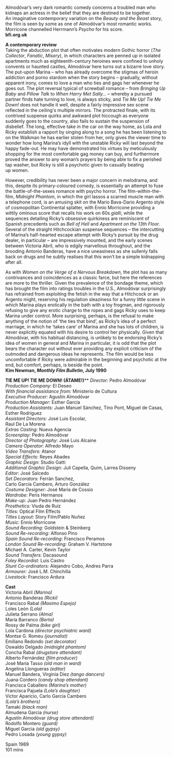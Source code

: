 
Almodóvar’s very dark romantic comedy concerns a troubled man who kidnaps an actress in the belief that they are destined to be together.  
An imaginative contemporary variation on the _Beauty and the Beast_ story, the film is seen by some as one of Almodóvar’s most romantic works. Morricone channelled Herrmann’s _Psycho_ for his score.<br>
**bfi.org.uk**

**A contemporary review**<br>
Taking the abduction plot that often motivates modern Gothic horror  (_The Collector_, _Fanatic_, _Misery_), in which characters are penned up in isolated apartments much as eighteenth-century heroines were confined to unholy convents or haunted castles, Almodóvar here turns out a bizarre love story. The put-upon Marina – who has already overcome the stigmas of heroin addiction and porno stardom when the story begins – gradually, without apparent irony, comes to love a man who ties and gags her whenever he goes out. The plot reversal typical of screwball romance – from _Bringing Up Baby_ and _Pillow_ _Talk_ to _When Harry Met Sally…_ – whereby a pursued partner finds hate turning to love, is always sticky, and _Tie Me Up! Tie Me Down!_ does not handle it well, despite a fairly impressive sex scene reflected in the ceiling's multiple mirrors. The protracted finale, with its contrived suspense quirks and awkward plot hiccough as everyone suddenly goes to the country, also fails to sustain the suspension of disbelief. The long, effective take in the car on the way home, as Lola and Ricky establish a rapport by singing along to a song he has been listening to on the Walkman he has earlier stolen from her, only gives the viewer time to wonder how long Marina’s idyll with the unstable Ricky will last beyond the happy fade-out. He may have demonstrated his virtues by meticulously shopping for the most comfortable gag money can buy, and furthermore proved the answer to any woman’s prayers by being able to fix a perished tap washer, but Ricky is still a psychotic given to casually beating  
up women.

However, credibility has never been a major concern in melodrama, and this, despite its primary-coloured comedy, is essentially an attempt to fuse the battle-of-the-sexes romance with psycho horror. The film-within-the-film, _Midnight Phantom_, in which the girl lassos a scarred muscle man with a telephone cord, is an amusing skit on the Mario Bava-Dario Argento style of cosmopolitan Continental splatter, with Ennio Morricone providing a wittily ominous score that recalls his work on 60s _gialli_, while the sequences detailing Ricky’s obsessive quirkiness are reminiscent of Spanish precedents such as _Bell of Hell_ and _Apartment on the 13th Floor_. Several of the straight Hitchcockian suspense sequences – the intercutting of Marina’s half-hearted escape attempt with Ricky’s pursuit by the drug dealer, in particular – are impressively mounted, and the early scenes between Victoria Abril, who is edgily marvellous throughout, and the brooding Antonio Banderas, have a nice uneasiness as she sullenly falls back on drugs and he subtly realises that this won’t be a simple kidnapping after all.

As with _Women on the Verge of a Nervous Breakdown_, the plot has as many contrivances and coincidences as a classic farce, but here the references are more to the thriller. Given the prevalence of the bondage theme, which has brought the film into ratings troubles in the U.S., Almodóvar surprisingly has refrained from exploiting the fetish in the way that a Hitchcock or an Argento might, reserving his regulation sleaziness for a funny little scene in which Marina plays erotically in the bath with a toy frogman, and rigorously refusing to give any erotic charge to the ropes and gags Ricky uses to keep Marina under control. More surprising, perhaps, is the refusal to make anything of the notion of ‘the ties that bind’, as Ricky’s idea of a perfect marriage, in which he ‘takes care’ of Marina and she has lots of children, is never explicitly equated with his desire to control her physically. Given that Almodóvar, with his habitual distancing, is unlikely to be endorsing Ricky’s idea of women in general and Marina in particular, it is odd that the plot bears the character out without ever providing any explicit criticism of the outmoded and dangerous ideas he represents. The film would be less uncomfortable if Ricky were admirable in the beginning and psychotic at the end, but comfort, perhaps, is beside the point.<br>
**Kim Newman, _Monthly Film Bulletin_, July 1990**<br>


**TIE ME UP! TIE ME DOWN! (ÁTAME!)****
_Director:_ Pedro Almodóvar  
_Production Company:_ El Deseo  
_With financial assistance from:_ Ministerio de Cultura  
_Executive Producer:_ Agustín Almodóvar  
_Production Manager:_ Esther García  
_Production Assistants:_ Juan Manuel Sánchez, Tino Pont, Miguel de Casas, Esther Rodríguez  
_Assistant Directors:_ José Luis Escolar,  
Raul De La Morena  
_Extras Casting:_ Nueva Agencia  
_Screenplay:_ Pedro Almodóvar  
_Director of Photography:_ José Luis Alcaine  
_Camera Operator:_ Alfredo Mayo  
_Video Transfers:_ Atanor  
_Special Effects:_ Reyes Abades  
_Graphic Design:_ Studio Gatti  
_Additional Graphic Design:_ Juli Capella, Quim, Larrea Disseny  
_Editor:_ José Salcedo  
_Set Decorators:_ Ferrán Sanchez,  
Carlo García Cambero, Arturo González  
_Costume Designer:_ José María de Cossío  
_Wardrobe:_ Peris Hermanos  
_Make-up:_ Juan Pedro Hernández  
_Prosthetics:_ Viuda de Ruiz  
_Titles:_ Optical Film Effects  
_Titles Layout:_ Story Film/Pablo Nuñez  
_Music:_ Ennio Morricone  
_Sound Recording:_ Goldstein & Steinberg  
_Sound Re-recording:_ Alfonso Pino  
_Spain Sound Re-recording:_ Francisco Peramos  
_London Sound Re-recording:_ Graham V. Hartstone  
Michael A. Carter, Kevin Taylor  
_Sound Transfers:_ Dacasound  
_Foley Recordist:_ Luis Castro  
_Stunt Co-ordinators:_ Alejandro Cobo, Andres Parra  
_Armourer:_ José L.M. Chinchilla  
_Livestock:_ Francisco Ardura  

**Cast**<br>
Victoria Abril _(Marina)_  
Antonio Banderas _(Ricki)_  
Francisco Rabal _(Maximo Espejo)_  
Loles León _(Lola)_  
Julieta Serrano _(Alma)_  
María Barranco _(Berta)_  
Rossy de Palma _(bike girl)_  
Lola Cardona _(director psychiatric ward)_  
Montse G. Romeu _(journalist)_  
Emiliano Redondo _(set decorator)_  
Oswaldo Delgado _(midnight phantom)_  
Concha Rabal _(drugstore attendant)_  
Alberto Fernández _(film producer)_  
José María Tasso _(old man in ward)_  
Angelina Llongueras _(editor)_  
Manuel Bandera, Virginia Diez _(tango dancers)_  
Juana Cordero _(candy shop attendant)_  
Francisca Caballero _(Marina’s mother)_  
Francisca Pajuela _(Lola’s daughter)_  
Victor Aparicio, Carlo García Cambero  
_(Lola’s brothers)_  
Tamaki _(black man)_  
Almudena Garcia _(nurse)_  
Agustín Almodóvar _(drug store attendant)_  
Rodolfo Montero _(guard)_  
Miguel Garcia _(old gypsy)_  
Pedro Losada _(young gypsy)_  

Spain 1989<br>
101 mins<br>
<!--stackedit_data:
eyJoaXN0b3J5IjpbMTM5NzkzNDg0MV19
-->